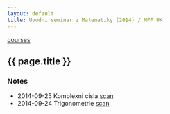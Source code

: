 ```yaml
---
layout: default
title: Uvodni seminar z Matematiky (2014) / MFF UK
---
```


[courses](.)

## {{ page.title }}

### Notes

* 2014-09-25 Komplexni cisla [scan](http://notes-drive.ondrejsika.com/mff/2014/uvodni-seminar-z-matematiky/komplexni-cisla.pdf)
* 2014-09-24 Trigonometrie [scan](http://notes-drive.ondrejsika.com/mff/2014/uvodni-seminar-z-matematiky/trigonometrie.pdf)
